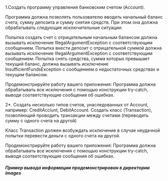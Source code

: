 1.Создать программу управления банковским счетом (Account).

Программа должна позволять пользователю вводить начальный баланс счета, сумму депозита и сумму снятия средств. При этом она должна обрабатывать следующие исключительные ситуации:

Попытка создать счет с отрицательным начальным балансом должна вызывать исключение IllegalArgumentException с соответствующим сообщением.
Попытка внести депозит с отрицательной суммой должна вызывать исключение IllegalArgumentException с соответствующим сообщением.
Попытка снять средства, сумма которых превышает текущий баланс, должна вызывать исключение InsufficientFundsException с сообщением о недостаточных средствах и текущим балансом.

Продемонстрируйте работу вашего приложения:
Программа должна обрабатывать все исключения с помощью конструкции try-catch, выводя соответствующие сообщения об ошибках.

2*.
Создать несколько типов счетов, унаследованных от Account, например: CreditAcciunt, DebitAccount.
Создать класс (Transaction), позволяющий проводить транзакции между счетами (переводить сумму с одного счета на другой)

Класс Transaction должен возбуждать исключение в случае неудачной попытки перевести деньги с одного счета на другой.

Продемонстрируйте работу вашего приложения:
Программа должна обрабатывать все исключения с помощью конструкции try-catch, выводя соответствующие сообщения об ошибках.

##### Пример вывода информации продемонстрирован в директории images